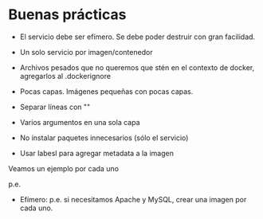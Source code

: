 Buenas prácticas
====================

- El servicio debe ser efímero. Se debe poder destruir con gran facilidad.

- Un solo servicio por imagen/contenedor

- Archivos pesados que no queremos que stén en el contexto de docker, agregarlos al .dockerignore

- Pocas capas. Imágenes pequeñas con pocas capas.

- Separar líneas con "\"

- Varios argumentos en una sola capa

- No instalar paquetes innecesarios (sólo el servicio)

- Usar labesl para agregar metadata a la imagen

Veamos un ejemplo por cada uno 



p.e.

- Efímero: p.e. si necesitamos Apache y MySQL, crear una imagen por cada uno.




